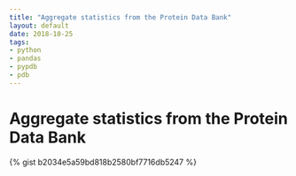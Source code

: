 ```yaml
---
title: "Aggregate statistics from the Protein Data Bank"
layout: default
date: 2018-10-25
tags:
- python
- pandas
- pypdb
- pdb
---
```


# Aggregate statistics from the Protein Data Bank

{% gist b2034e5a59bd818b2580bf7716db5247 %}
